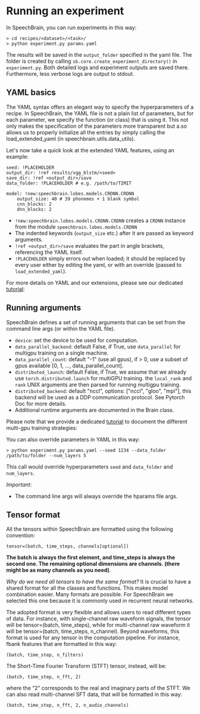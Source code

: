 # Running an experiment
In SpeechBrain, you can run experiments in this way:

```
> cd recipes/<dataset>/<task>/
> python experiment.py params.yaml
```

The results will be saved in the `output_folder` specified in the yaml file.
The folder is created by calling `sb.core.create_experiment_directory()` in `experiment.py`. Both detailed logs and experiment outputs are saved there. Furthermore, less verbose logs are output to stdout.

## YAML basics

The YAML syntax offers an elegant way to specify the hyperparameters of a recipe.
In SpeechBrain, the YAML file is not a plain list of parameters, but for each parameter, we specify the function (or class) that is using it.
This not only makes the specification of the parameters more transparent but a.so allows us to properly initialize all the entries by simply calling the load_extended_yaml (in speechbrain.utils.data_utils).

Let's now take a quick look at the extended YAML features, using an example:

```
seed: !PLACEHOLDER
output_dir: !ref results/vgg_blstm/<seed>
save_dir: !ref <output_dir>/save
data_folder: !PLACEHOLDER # e.g. /path/to/TIMIT

model: !new:speechbrain.lobes.models.CRDNN.CRDNN
    output_size: 40 # 39 phonemes + 1 blank symbol
    cnn_blocks: 2
    dnn_blocks: 2
```
- `!new:speechbrain.lobes.models.CRDNN.CRDNN` creates a `CRDNN` instance
  from the module `speechbrain.lobes.models.CRDNN`
- The indented keywords (`output_size` etc.) after it are passed as keyword
  arguments.
- `!ref <output_dir>/save` evaluates the part in angle brackets,
  referencing the YAML itself.
- `!PLACEHOLDER` simply errors out when loaded; it should be replaced by
  every user either by editing the yaml, or with an override (passed to
  `load_extended_yaml`).

For more details on YAML and our extensions, please see our dedicated [tutorial](https://colab.research.google.com/drive/1Pg9by4b6-8QD2iC0U7Ic3Vxq4GEwEdDz?usp=sharing):

## Running arguments
SpeechBrain defines a set of running arguments that can be set from the command line args (or within the YAML file).
- `device`: set the device to be used for computation.
- `data_parallel_backend`: default False, if True, use `data_parallel` for multigpu training on a single machine.
- `data_parallel_count`: default "-1" (use all gpus), if > 0, use a subset of gpus available [0, 1, ..., data_parallel_count].
- `distributed_launch`: default False, if True, we assume that we already use `torch.distributed.launch` for multiGPU training. the `local_rank` and `rank` UNIX arguments are then parsed for running multigpu training.
- `distributed_backend`: default "nccl", options: ["nccl", "gloo", "mpi"], this backend will be used as a DDP communication protocol. See Pytorch Doc for more details.
- Additional runtime arguments are documented in the Brain class.

Please note that we provide a dedicated [tutorial](https://colab.research.google.com/drive/13pBUacPiotw1IvyffvGZ-HrtBr9T6l15?usp=sharing) to document the different multi-gpu training strategies:

You can also override parameters in YAML in this way:

```
> python experiment.py params.yaml --seed 1234 --data_folder /path/to/folder --num_layers 5
```

This call would override hyperparameters `seed` and `data_folder` and `num_layers`.

*Important*:
- The command line args will always override the hparams file args.

## Tensor format
All the tensors within SpeechBrain are formatted using the following convention:
```
tensor=(batch, time_steps, channels[optional])
```
**The batch is always the first element, and time_steps is always the second one. The remaining optional dimensions are channels. (there might be as many channels as you need)**.

*Why do we need all tensors to have the same format?*
It is crucial to have a shared format for all the classes and functions. This makes model combination easier.
Many formats are possible. For SpeechBrain we selected this one because it is commonly used in recurrent neural networks.

The adopted format is very flexible and allows users to read different types of data. For instance, with single-channel raw waveform signals, the tensor will be tensor=(batch, time_steps), while for multi-channel raw waveform it will be tensor=(batch, time_steps, n_channel). Beyond waveforms, this format is used for any tensor in the computation pipeline. For instance, fbank features that are formatted in this way:
```
(batch, time_step, n_filters)
```
The Short-Time Fourier Transform (STFT) tensor, instead, will be:
```
(batch, time_step, n_fft, 2)
```
where the “2” corresponds to the real and imaginary parts of the STFT.
We can also read multi-channel SFT data, that will be formatted in this way:
```
(batch, time_step, n_fft, 2, n_audio_channels)
```
